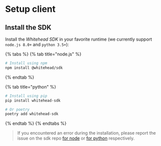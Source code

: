 # Setup client

## Install the SDK

Install the _Whitehead SDK_ in your favorite runtime \(we currently support `node.js 8.0+` and `python 3.5+`\):

{% tabs %}
{% tab title="node.js" %}
```bash
# Install using npm
npm install @whitehead/sdk
```
{% endtab %}

{% tab title="python" %}
```bash
# Install using pip
pip install whitehead-sdk

# Or poetry
poetry add whitehead-sdk
```
{% endtab %}
{% endtabs %}

> If you encountered an error during the installation, please report the issue on the sdk repo [for node](https://github.com/whitehead-ai/node-sdk/issues) or [for python](https://github.com/whitehead-ai/python-sdk/issues) respectively.

